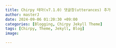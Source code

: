 ```yaml
---
title: Chirpy 테마(v7.1.0) 댓글창(utterances) 추가
author: masterJ 
date: 2024-09-06 01:20:30 +09:00
categories: [Blogging, Chirpy Jekyll Theme]
tags: [Chirpy, Theme, Jekyll, Blog] 
image: 

---
```


## 
